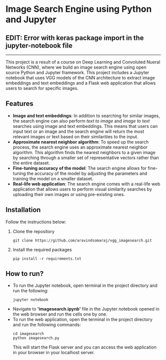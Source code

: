 # **Image Search Engine using Python and Jupyter**

**EDIT: Error with keras package import in the jupyter-notebook file**  
---
---

This project is a result of a course on Deep Learning and Convoluted Nueral Networks (CNN), where we build an image search engine using open source Python and Jupyter framework. This project includes a Jupyter notebook that uses VGG models of the CNN architecture to extract image embeddings and text embeddings and a Flask web application that allows users to search for specific images.

## Features
- **Image and text embeddings**: In addition to searching for similar images, the search engine can also perform *text to image* and *image to text* searches using image and text embeddings. This means that users can input text or an image and the search engine will return the most relevant images or text based on their similarities to the input.
- **Approximate nearest neighbor algorithm**: To speed up the search process, the search engine uses an approximate nearest neighbor algorithm. This algorithm finds the nearest neighbors to a given image by searching through a smaller set of representative vectors rather than the entire dataset.
- **Fine-tuning accuracy of the model**: The search engine allows for fine-tuning the accuracy of the model by adjusting the parameters and training the model on a smaller dataset. <!--This means that users can optimize the model to work for their specific use case and improve its accuracy.-->
- **Real-life web application**: The search engine comes with a real-life web application that allows users to perform visual similarity searches by uploading their own images or using pre-existing ones. <!--The web application provides an easy-to-use interface for users to interact with the search engine and get relevant results.-->
## Installation
Follow the instructions below:  
1. Clone the repository
   ```
   git clone https://github.com/aravindsomaraj/vgg_imagesearch.git
   ```
2. Install the required packages
    ```
    pip install -r requirements.txt
    ```

## How to run?
- To run the Jupyter notebook, open terminal in the project directory and run the following:
  ```
  jupyter notebook
  ```
- Navigate to **'imagesearch.ipynb'** file in the Jupyter notebook opened in the web browser and run the cells one by one.
- To run the web application, open the terminal in the project directory and run the following commands:
  ```
  cd imagesearch
  python imagesearch.py
  ```
  This will start the Flask server and you can access the web application in your browser in your localhost server.